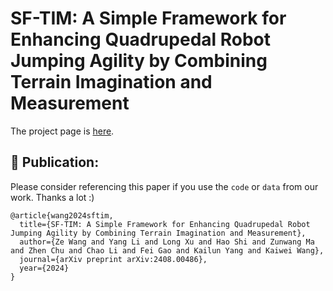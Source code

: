 # SF-TIM: A Simple Framework for Enhancing Quadrupedal Robot Jumping Agility by Combining Terrain Imagination and Measurement

The project page is [here](https://flysoaryun.github.io/SF-TIM/).

## 🤝 Publication:
Please consider referencing this paper if you use the ```code``` or ```data``` from our work.
Thanks a lot :)

```
@article{wang2024sftim,
  title={SF-TIM: A Simple Framework for Enhancing Quadrupedal Robot Jumping Agility by Combining Terrain Imagination and Measurement},
  author={Ze Wang and Yang Li and Long Xu and Hao Shi and Zunwang Ma and Zhen Chu and Chao Li and Fei Gao and Kailun Yang and Kaiwei Wang},
  journal={arXiv preprint arXiv:2408.00486},
  year={2024}
}
```

